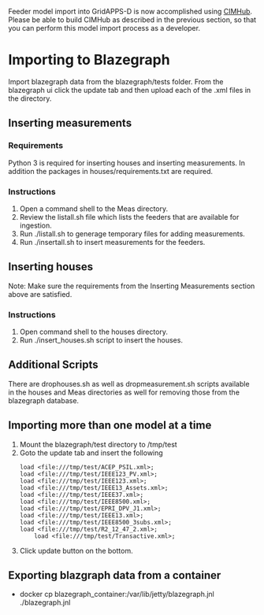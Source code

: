 Feeder model import into GridAPPS-D is now accomplished using [CIMHub](https://github.com/GRIDAPPSD/CIMHub).
Please be able to build CIMHub as described in the previous section, so that you can
perform this model import process as a developer.

# Importing to Blazegraph

Import blazegraph data from the blazegraph/tests folder.  From the blazegraph ui click the update tab and then upload 
each of the .xml files in the directory.

## Inserting measurements

### Requirements

Python 3 is required for inserting houses and inserting measurements.  In addition the packages in houses/requirements.txt
are required.

### Instructions

 1. Open a command shell to the Meas directory.
 2. Review the listall.sh file which lists the feeders that are available for ingestion.
 3. Run ./listall.sh to generage temporary files for adding measurements.
 4. Run ./insertall.sh to insert measurements for the feeders.
 
## Inserting houses

Note: Make sure the requirements from the Inserting Measurements section above are satisfied.

### Instructions

 1. Open command shell to the houses directory.
 2. Run ./insert_houses.sh script to insert the houses.
 
## Additional Scripts

There are drophouses.sh as well as dropmeasurement.sh scripts available in the houses and Meas directories as well for
removing those from the blazegraph database.

## Importing more than one model at a time

 1. Mount the blazegraph/test directory to /tmp/test
 1. Goto the update tab and insert the following 
    ````
    load <file:///tmp/test/ACEP_PSIL.xml>;
    load <file:///tmp/test/IEEE123_PV.xml>;
    load <file:///tmp/test/IEEE123.xml>;
    load <file:///tmp/test/IEEE13_Assets.xml>;
    load <file:///tmp/test/IEEE37.xml>;
    load <file:///tmp/test/IEEE8500.xml>;
    load <file:///tmp/test/EPRI_DPV_J1.xml>;
    load <file:///tmp/test/IEEE13.xml>;
    load <file:///tmp/test/IEEE8500_3subs.xml>;
    load <file:///tmp/test/R2_12_47_2.xml>;
		load <file:///tmp/test/Transactive.xml>;
    ````
 1. Click update button on the bottom.
 
## Exporting blazgraph data from a container

- docker cp blazegraph_container:/var/lib/jetty/blazegraph.jnl ./blazegraph.jnl
